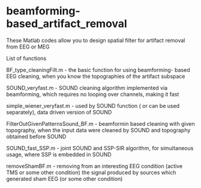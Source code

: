 # beamforming-based_artifact_removal
These Matlab codes allow you to design spatial filter for artifact removal from EEG or MEG

List of functions

BF_type_cleaningFilt.m - the basic function for using beamforming- based EEG cleaning, when you know the topographies of the artifact subspace

SOUND_veryfast.m - SOUND cleaning algorithm implemented via beamforming, which requires no looping over channels, making it fast

simple_wiener_veryfast.m - used by SOUND function ( or can be used separately), data driven version of SOUND

FilterOutGivenPatternsSound_BF.m - beamformin based cleaning with given topography, when the input data were cleaned by SOUND and topography obtained before SOUND

SOUND_fast_SSP.m - joint SOUND and SSP-SIR algorithm, for simultaneous usage, where SSP is embedded in SOUND

removeShamBF.m - removing from an interesting EEG condition (active TMS or some other condition) the signal produced by sources which generated sham EEG (or some other condition) 


